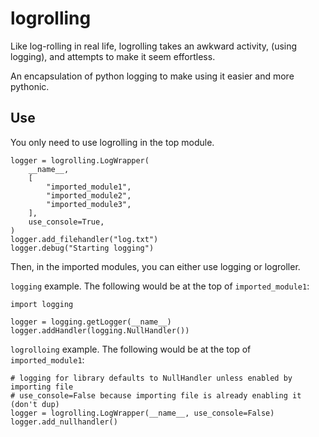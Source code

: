 # logrolling

Like log-rolling in real life, logrolling takes an awkward activity,
(using logging), and attempts to make it seem effortless.

An encapsulation of python logging to make using it easier and more
pythonic.

## Use

You only need to use logrolling in the top module.
```
logger = logrolling.LogWrapper(
    __name__,
    [
        "imported_module1",
        "imported_module2",
        "imported_module3",
    ],
    use_console=True,
)
logger.add_filehandler("log.txt")
logger.debug("Starting logging")
```

Then, in the imported modules, you can either use logging or logroller.

`logging` example.  The following would be at the top of `imported_module1`:
```
import logging

logger = logging.getLogger(__name__)
logger.addHandler(logging.NullHandler())
```

`logrolloing` example.  The following would be at the top of `imported_module1`:
```
# logging for library defaults to NullHandler unless enabled by importing file
# use_console=False because importing file is already enabling it (don't dup)
logger = logrolling.LogWrapper(__name__, use_console=False)
logger.add_nullhandler()
```
